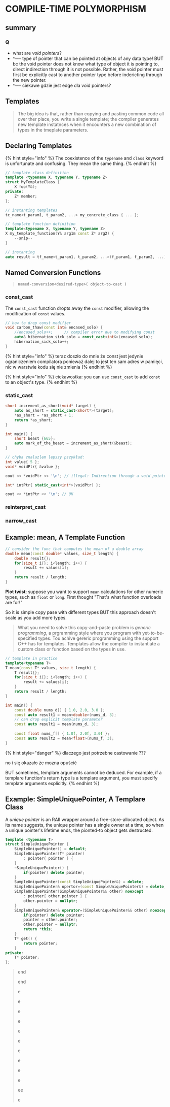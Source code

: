 # COMPILE-TIME POLYMORPHISM

## summary

### Q

* what are _void pointers_?
* ^--- type of pointer that can be pointed at objects of any data type! BUT bc the void pointer does not know what type of object it is pointing to, direct indirection through it is not possible. Rather, the void pointer must first be explicitly cast to another pointer type before indericting through the new pointer.
* ^--- ciekawe gdzie jest edge dla void pointers?

## Templates

> The big idea is that, rather than copying and pasting common code all over ther place, you write a single template; the compiler generates new template instatnces when it encounters a new combination of types in the tmeplate parameters.

## Declaring Templates

{% hint style="info" %}
The coexistence of the `typename` and `class` keyword is unfortunate and confusing. They mean the same thing.
{% endhint %}

```cpp
// template class definition
template <typename X, typename Y, typename Z>
struct MyTemplateClass {
    X foo(Y&);
private:
    Z* member;
};

// instanting templates
tc_name<t_param1, t_param2, ...> my_concrete_class { ... };
```

```cpp
// template function definition
template<typename X, typename Y, typename Z>
X my_template_function(Y& arg1m const Z* arg2) {
    --snip--
}

// instanting
auto result = tf_name<t_param1, t_param2, ...>(f_param1, f_param2, ...);
```

## Named Conversion Functions

> `named-conversion<desired-type>( object-to-cast )`

### const\_cast

The `const_cast` function dropts away the `const` modifier, allowing the modification of `const` values.

```cpp
// how to drop const modifier
void carbon_thaw(const int& encased_solo) {
    //encased_solo++;     // compiler error due to modifying const
    auto& hibernation_sick_solo = const_cast<int&>(encased_solo);
    hibernation_sick_solo++;
}
```

{% hint style="info" %}
teraz doszło do mnie że const jest jedynie ograniczeniem compilatora ponieważ dalej to jest ten sam adres w pamięci, nic w warstwie kodu się nie zmienia
{% endhint %}

{% hint style="info" %}
ciekawostka: you can use `const_cast` to add `const` to an object's type.
{% endhint %}

### static\_cast

```cpp
short increment_as_short(void* target) {
    auto as_short = static_cast<short*>(target);
    *as_short = *as_short + 1;
    return *as_short;
}

int main() {
    short beast {665};
    auto mark_of_the_beast = increment_as_short(&beast);
}

// chyba znalazlem lepszy pszykład:
int value{ 5 };
void* voidPtr{ &value };

cout << *voidPtr << '\n'; // illegal: Indirection through a void pointer

int* intPtr{ static_cast<int*>(voidPtr) };

cout << *intPtr << '\n'; // OK
```

### reinterpret\_cast

### narrow\_cast

## Example: mean, A Template Function

```cpp
// consider the func that computes the mean of a double array
double mean(const double* values, size_t length) {
    double result{};
    for(size_t i{}; i<length; i++) {
        result += values[i];
    }
    return result / length;
}
```

**Plot twist**: suppose you want to support `mean` calculations for other numeric types, such as `float` or `long`. First thought "That's what function overloads are for!"

So it is simple copy pase with different types BUT this approach doesn't scale as you add more types.

> What you need to solve this copy-and-paste problem is _generic programming_, a prgramming style where you program with yet-to-be-specified types. Tou achive gereric programming using the support C++ has for templates. Templates allow the compiler to instantiate a custom class or function based on the types in use.

```cpp
// template in practice
template<typename T>
T mean(const T* values, size_t length) {
    T result{};
    for(size_t i{}; i<length; i++) {
        result += values[i];
    }
    return result / length;
}

int main() {
    const double nums_d[] { 1.0, 2.0, 3.0 };
    const auto result1 = mean<double>(nums_d, 3);
    // can drop explicit template parameter
    const auto result1 = mean(nums_d, 3);
    
    const float nums_f[] { 1.0f, 2.0f, 3.0f };
    const auto result2 = mean<float>(nums_f, 3);
}
```

{% hint style="danger" %}
dlaczego jest potrzebne castowanie ???

no i się okazało że mozna opuścić

BUT sometimes, templare arguments cannot be deduced. For example, if a templare function's return type is a templare argument, you must specify template arguments explicitly.
{% endhint %}

## Example: SimpleUniquePointer, A Templare Class

A _unique pointer_ is an RAII wrapper around a free-store-allocated object. As its name suggests, the unique pointer has a single owner at a time, so when a unique pointer's lifetime ends, the pionted-to object gets destructed.

```cpp
template <typename T>
struct SimpleUniquePointer {
    SimpleUniquePointer() = default;
    SimpleUniquePointer(T* pointer)
        : pointer{ pointer } {
    }
    ~SimpleUniquePointer() {
        if(pointer) delete pointer;
    }
    SumpleUniquePointer(const SimpleUniquePointer&) = delete;
    SimpleUniquePointer& opertor=(const SimpleUniquePointer&) = delete;
    SimpleUniquePointer(SimpleUniquePointer&& other) noexcept
        : pointer{ other.pointer } {
        other.pointer = nullptr;
    }
    SimpleUniquePointer& operator=(SimpleUniquePointer&& other) noexcept {
        if(pointer) delete pointer;
        pointer = other.pointer;
        other.pointer = nullptr;
        return *this;
    }
    T* get() {
        return pointer;
    }
private:
    T* pointer;
};
```

> end
>
> end
>
> e
>
> e
>
> e
>
> e
>
> e
>
> e
>
> e
>
> e
>
> e
>
> e
>
> ee
>
> e

